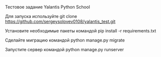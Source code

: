 Тестовое задание Yalantis Python School

Для запуска используйте git clone https://github.com/sergeysolovev0108/yalantis_test.git

Установите необходимые пакеты командой pip install -r requirements.txt

Сделайте миграцию командой python manage.py migrate

Запустите сервер командой python manage.py runserver
